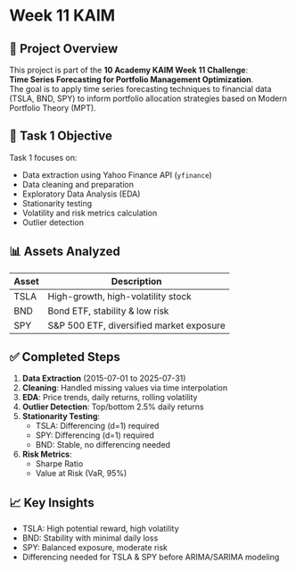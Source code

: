 # Week 11 KAIM

## 📌 Project Overview

This project is part of the **10 Academy KAIM Week 11 Challenge**:  
**Time Series Forecasting for Portfolio Management Optimization**.  
The goal is to apply time series forecasting techniques to financial data (TSLA, BND, SPY) to inform portfolio allocation strategies based on Modern Portfolio Theory (MPT).

## 📅 Task 1 Objective

Task 1 focuses on:

- Data extraction using Yahoo Finance API (`yfinance`)
- Data cleaning and preparation
- Exploratory Data Analysis (EDA)
- Stationarity testing
- Volatility and risk metrics calculation
- Outlier detection

## 📊 Assets Analyzed

| Asset | Description                              |
| ----- | ---------------------------------------- |
| TSLA  | High-growth, high-volatility stock       |
| BND   | Bond ETF, stability & low risk           |
| SPY   | S&P 500 ETF, diversified market exposure |

## ✅ Completed Steps

1. **Data Extraction** (2015-07-01 to 2025-07-31)
2. **Cleaning**: Handled missing values via time interpolation
3. **EDA**: Price trends, daily returns, rolling volatility
4. **Outlier Detection**: Top/bottom 2.5% daily returns
5. **Stationarity Testing**:
   - TSLA: Differencing (d=1) required
   - SPY: Differencing (d=1) required
   - BND: Stable, no differencing needed
6. **Risk Metrics**:
   - Sharpe Ratio
   - Value at Risk (VaR, 95%)

## 📈 Key Insights

- TSLA: High potential reward, high volatility
- BND: Stability with minimal daily loss
- SPY: Balanced exposure, moderate risk
- Differencing needed for TSLA & SPY before ARIMA/SARIMA modeling
